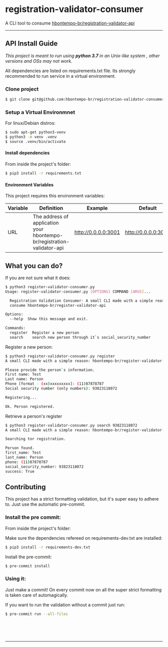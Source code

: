 # registration-validator-consumer
A CLI tool to consume [hbontempo-br/registration-validator-api](https://github.com/hbontempo-br/registration-validator-api)
***

## API Install Guide

*This project is meant to run using **python 3.7** in an Unix-like system , other versions and OSs may not work.*

All dependencies are listed on requirements.txt file. Its strongly recommended to run service in a virtual environment.

### Clone project
```sh
$ git clone git@github.com:hbontempo-br/registration-validator-consumer.git
```

### Setup a Virtual Environmnet
For linux/Debian distros:
```sh
$ sudo apt-get python3-venv
$ python3 -m venv .venv
$ source .venv/bin/activate
```
#### Install dependencies

From inside the project's folder:

```sh
$ pip3 install -r requirements.txt
```

#### Environment Variables

This project requires this environment variables:

| Variable | Definition | Example | Default |
| - | - | - | - |
| URL | The address of application your hbontempo-br/registration-validator-api | http://0.0.0.0:3001 | http://0.0.0.0:3001 |

## What you can do?

If you are not sure what it does: 
```sh
$ python3 register-validator-consumer.py
Usage: register-validator-consumer.py [OPTIONS] COMMAND [ARGS]...

  Registration Validation Consumer- A small CLI made with a simple reason:
  consume hbontempo-br/register-validator-api

Options:
  --help  Show this message and exit.

Commands:
  register  Register a new person
  search    search new person through it`s social_security_number
```

Register a new person:
```sh
$ python3 register-validator-consumer.py register
A small CLI made with a simple reason: hbontempo-br/register-validator-api

Please provide the person`s information.
First name: Test  
Last name: Person
Phone [format - (xx)xxxxxxxxx]: (11)87878787
Social security number (only numbers): 93823118072

Registering...

Ok. Person registered.
```

Retrieve a person's register
```sh
$ python3 register-validator-consumer.py search 93823118072
A small CLI made with a simple reason: hbontempo-br/register-validator-api

Searching tor registration.

Person found.
first_name: Test
last_name: Person
phone: (11)87878787
social_security_number: 93823118072
success: True
```

## Contributing

This project has a strict formatting validation, but it's super easy to adhere to. Just use the automatic pre-commit.

### Install the pre commit:

From inside the project's folder:

Make sure the dependencies refereed on requirements-dev.txt are installed:

```sh
$ pip3 install -r requirements-dev.txt
```

Install the pre-commit:

```sh
$ pre-commit install
```

### Using it:

Just make a commit! On every commit now on all the super strict formatting is taken care of automagically.

If you want to run the validation without a commit just run:
```sh
$ pre-commit run --all-files
```


<br/>
<br/>
<br/>

---

